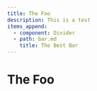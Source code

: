 ```yaml
---
title: The Foo
description: This is a test
items_append:
  - component: Divider
  - path: bar.md
    title: The Best Bar
---
```

# The Foo

